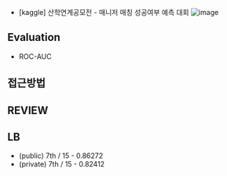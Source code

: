 * [kaggle] 산학연계공모전 - 매니저 매칭 성공여부 예측 대회
![image](https://user-images.githubusercontent.com/77089771/149356508-50ae02d4-959c-4c22-827e-5917f99e1fc4.png)
## Evaluation
* ROC-AUC
## 접근방법

## REVIEW

## LB
* (public) 7th / 15 - 0.86272
* (private) 7th / 15 - 0.82412
